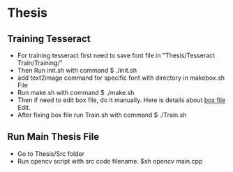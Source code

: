# Thesis


## Training Tesseract
* For training tesseract first need to save font file in "Thesis/Tesseract Train/Training/"
* Then Run init.sh with command $ ./init.sh
* add text2image command for specific font with directory in makebox.sh File
* Run make.sh with command $ ./make.sh
* Then if need to edit box file, do it manually. Here is details about [box file](https://github.com/tesseract-ocr/tesseract/wiki/TrainingTesseract#Make-Box-Files) Edit.
* After fixing box file run Train.sh with command $ ./Train.sh

## Run Main Thesis File
* Go to Thesis/Src folder
* Run opencv script with src code filename. $sh opencv main.cpp
